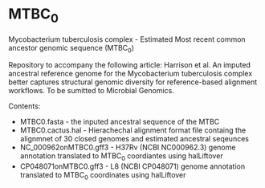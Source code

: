 # MTBC<sub>0</sub>
Mycobacterium tuberculosis complex - Estimated Most recent common ancestor genomic sequence (MTBC<sub>0</sub>)

Repository to accompany the following article:
Harrison et al. An imputed ancestral reference genome for the Mycobacterium tuberculosis complex better captures structural genomic diversity for reference-based alignment workflows. To be sumitted to Microbial Genomics.

Contents:  
- MTBC0.fasta - the inputed ancestral sequence of the MTBC  
- MTBC0.cactus.hal - Hierachechal alignment format file containg the alignmnet of 30 closed genomes and estimated ancestral seqeunces  
- NC_000962onMTBC0.gff3 - H37Rv (NCBI NC000962.3) genome annotation translated to MTBC<sub>0</sub> coordiantes using halLiftover  
- CP048071onMTBC0.gff3 - L8 (NCBI CP048071) genome annotation translated to MTBC<sub>0</sub> coordinates using halLiftover  
